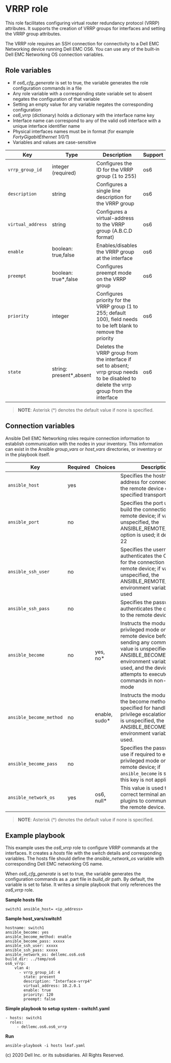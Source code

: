 VRRP role
=========

This role facilitates configuring virtual router redundancy protocol (VRRP) attributes. It supports the creation of VRRP groups for interfaces and setting the VRRP group attributes.

The VRRP role requires an SSH connection for connectivity to a Dell EMC Networking device running Dell EMC OS6. You can use any of the built-in Dell EMC Networking OS connection variables.

Role variables
--------------

- If *os6_cfg_generate* is set to true, the variable generates the role configuration commands in a file
- Any role variable with a corresponding state variable set to absent negates the configuration of that variable
- Setting an empty value for any variable negates the corresponding configuration
- *os6_vrrp* (dictionary) holds a dictionary with the interface name key
- Interface name can correspond to any of the valid os6 interface with a unique interface identifier name
- Physical interfaces names must be in *<interfacename> <tuple>* format (for example *FortyGigabitEthernet 1/0/1*)
- Variables and values are case-sensitive

| Key        | Type                      | Description                                             | Support               |
|------------|---------------------------|---------------------------------------------------------|-----------------------|
| ``vrrp_group_id``    | integer (required)  | Configures the ID for the VRRP group (1 to 255) | os6 |
| ``description``      | string          | Configures a single line description for the VRRP group | os6 |
| ``virtual_address``  | string          | Configures a virtual-address to the VRRP group (A.B.C.D format) | os6 |
| ``enable``      | boolean: true,false        | Enables/disables the VRRP group at the interface  | os6 |
| ``preempt``      | boolean: true\*,false          | Configures preempt mode on the VRRP group | os6 |
| ``priority``      |integer          | Configures priority for the VRRP group (1 to 255; default 100), field needs to be left blank to remove the priority  | os6 |
| ``state``       | string: present\*,absent          | Deletes the VRRP group from the interface if set to absent; vrrp group needs to be disabled to delete the vrrp group from the interface | os6 |
                                                                                                 
> **NOTE**: Asterisk (\*) denotes the default value if none is specified.

Connection variables
--------------------

Ansible Dell EMC Networking roles require connection information to establish communication with the nodes in your inventory. This information can exist in the Ansible *group_vars* or *host_vars* directories, or inventory or in the playbook itself.

| Key         | Required | Choices    | Description                                         |
|-------------|----------|------------|-----------------------------------------------------|
| ``ansible_host`` | yes      |            | Specifies the hostname or address for connecting to the remote device over the specified transport |
| ``ansible_port`` | no       |            | Specifies the port used to build the connection to the remote device; if value is unspecified, the ANSIBLE_REMOTE_PORT option is used; it defaults to 22 |
| ``ansible_ssh_user`` | no       |            | Specifies the username that authenticates the CLI login for the connection to the remote device; if value is unspecified, the ANSIBLE_REMOTE_USER environment variable value is used  |
| ``ansible_ssh_pass`` | no       |            | Specifies the password that authenticates the connection to the remote device.  |
| ``ansible_become`` | no       | yes, no\*   | Instructs the module to enter privileged mode on the remote device before sending any commands; if value is unspecified, the ANSIBLE_BECOME environment variable value is used, and the device attempts to execute all commands in non-privileged mode |
| ``ansible_become_method`` | no       | enable, sudo\*   | Instructs the module to allow the become method to be specified for handling privilege escalation; if value is unspecified, the ANSIBLE_BECOME_METHOD environment variable value is used. |
| ``ansible_become_pass`` | no       |            | Specifies the password to use if required to enter privileged mode on the remote device; if ``ansible_become`` is set to no this key is not applicable. |
| ``ansible_network_os`` | yes      | os6, null\*  | This value is used to load the correct terminal and cliconf plugins to communicate with the remote device. |

> **NOTE**: Asterisk (\*) denotes the default value if none is specified.

Example playbook
----------------

This example uses the *os6_vrrp* role to configure VRRP commands at the interfaces. It creates a *hosts* file with the switch details and corresponding variables. The hosts file should define the *ansible_network_os* variable with corresponding Dell EMC networking OS name. 

When *os6_cfg_generate* is set to true, the variable generates the configuration commands as a .part file in *build_dir* path. By default, the variable is set to false. It writes a simple playbook that only references the *os6_vrrp* role.

**Sample hosts file**

    switch1 ansible_host= <ip_address> 

**Sample host_vars/switch1**
     
    hostname: switch1
    ansible_become: yes
    ansible_become_method: enable
    ansible_become_pass: xxxxx
    ansible_ssh_user: xxxxx
    ansible_ssh_pass: xxxxx
    ansible_network_os: dellemc.os6.os6
    build_dir: ../temp/os6
    os6_vrrp:
        vlan 4:
          - vrrp_group_id: 4
            state: present
            description: "Interface-vrrp4"
            virtual_address: 10.2.0.1
            enable: true
            priority: 120
            preempt: false

          
**Simple playbook to setup system - switch1.yaml**

    - hosts: switch1
      roles:
         - dellemc.os6.os6_vrrp
                
**Run**

    ansible-playbook -i hosts leaf.yaml

(c) 2020 Dell Inc. or its subsidiaries.  All Rights Reserved.
